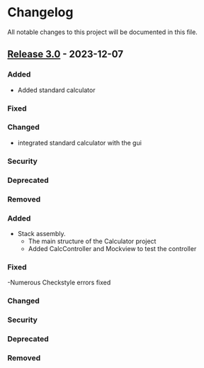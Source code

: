 # Changelog

All notable changes to this project will be documented in this file.

## [Release 3.0] - 2023-12-07
### Added

- Added standard calculator


### Fixed

### Changed
- integrated standard calculator with the gui

### Security

### Deprecated

### Removed

### Added
- Stack assembly.
    - The main structure of the Calculator project
    - Added CalcController and Mockview to test the controller

### Fixed
-Numerous Checkstyle errors fixed

### Changed

### Security

### Deprecated

### Removed

[unreleased]: https://gitlab.cim.rhul.ac.uk/zlac241/CS2800
[release 1.0]: https://gitlab.cim.rhul.ac.uk/zlac241/CS2800/-/tags/release-1.0
[release 2.0]: https://gitlab.cim.rhul.ac.uk/zlac241/CS2800/-/tags/release-2.0
[release 3.0]: https://gitlab.cim.rhul.ac.uk/zlac241/CS2800/-/tags/release-3.0
